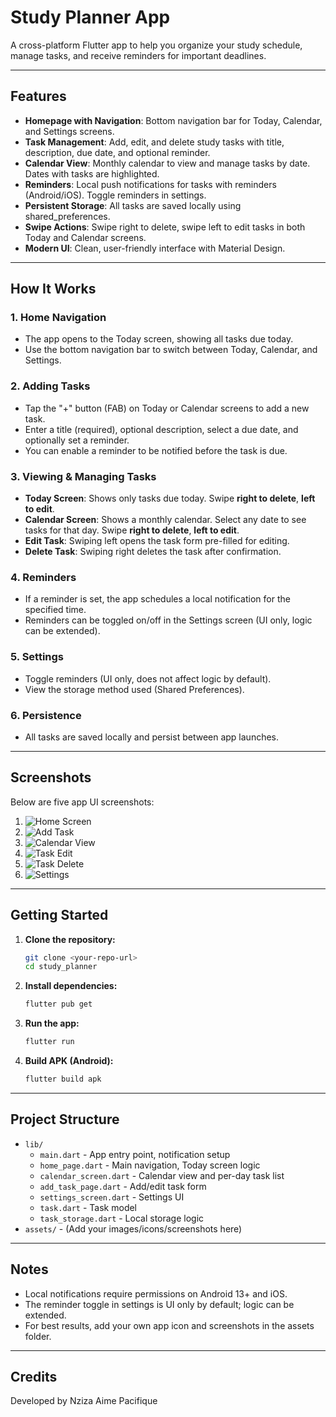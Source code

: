 # Study Planner App

A cross-platform Flutter app to help you organize your study schedule, manage tasks, and receive reminders for important deadlines. 

---

## Features

- **Homepage with Navigation**: Bottom navigation bar for Today, Calendar, and Settings screens.
- **Task Management**: Add, edit, and delete study tasks with title, description, due date, and optional reminder.
- **Calendar View**: Monthly calendar to view and manage tasks by date. Dates with tasks are highlighted.
- **Reminders**: Local push notifications for tasks with reminders (Android/iOS). Toggle reminders in settings.
- **Persistent Storage**: All tasks are saved locally using shared_preferences.
- **Swipe Actions**: Swipe right to delete, swipe left to edit tasks in both Today and Calendar screens.
- **Modern UI**: Clean, user-friendly interface with Material Design.

---

## How It Works

### 1. **Home Navigation**
- The app opens to the Today screen, showing all tasks due today.
- Use the bottom navigation bar to switch between Today, Calendar, and Settings.

### 2. **Adding Tasks**
- Tap the "+" button (FAB) on Today or Calendar screens to add a new task.
- Enter a title (required), optional description, select a due date, and optionally set a reminder.
- You can enable a reminder to be notified before the task is due.

### 3. **Viewing & Managing Tasks**
- **Today Screen**: Shows only tasks due today. Swipe **right to delete**, **left to edit**.
- **Calendar Screen**: Shows a monthly calendar. Select any date to see tasks for that day. Swipe **right to delete**, **left to edit**.
- **Edit Task**: Swiping left opens the task form pre-filled for editing.
- **Delete Task**: Swiping right deletes the task after confirmation.

### 4. **Reminders**
- If a reminder is set, the app schedules a local notification for the specified time.
- Reminders can be toggled on/off in the Settings screen (UI only, logic can be extended).

### 5. **Settings**
- Toggle reminders (UI only, does not affect logic by default).
- View the storage method used (Shared Preferences).

### 6. **Persistence**
- All tasks are saved locally and persist between app launches.

---

## Screenshots

Below are five app UI screenshots:

1. ![Home Screen](assets/screenshots/home_view.png)
2. ![Add Task](assets/screenshots/adding_task.png)
3. ![Calendar View](assets/screenshots/calendar_view.png)
4. ![Task Edit](assets/screenshots/editing_view.png)
5. ![Task Delete](assets/screenshots/deleting_task.png)
6. ![Settings](assets/screenshots/settings_view.png)

---

## Getting Started

1. **Clone the repository:**
   ```sh
   git clone <your-repo-url>
   cd study_planner
   ```
2. **Install dependencies:**
   ```sh
   flutter pub get
   ```
3. **Run the app:**
   ```sh
   flutter run
   ```
4. **Build APK (Android):**
   ```sh
   flutter build apk
   ```

---

## Project Structure

- `lib/`
  - `main.dart` - App entry point, notification setup
  - `home_page.dart` - Main navigation, Today screen logic
  - `calendar_screen.dart` - Calendar view and per-day task list
  - `add_task_page.dart` - Add/edit task form
  - `settings_screen.dart` - Settings UI
  - `task.dart` - Task model
  - `task_storage.dart` - Local storage logic
- `assets/` - (Add your images/icons/screenshots here)

---

## Notes
- Local notifications require permissions on Android 13+ and iOS.
- The reminder toggle in settings is UI only by default; logic can be extended.
- For best results, add your own app icon and screenshots in the assets folder.

---

## Credits
Developed by Nziza Aime Pacifique
